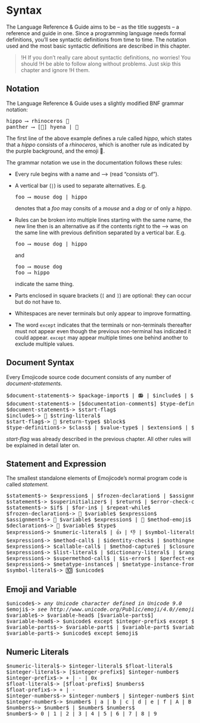# Syntax

The Language Reference & Guide aims to be – as the title suggests – a reference
and guide in one. Since a programming language needs formal definitions, you’ll
see syntactic definitions from time to time. The notation used and the most
basic syntactic definitions are described in this chapter.

>!H If you don’t really care about syntactic definitions, no worries! You should
>!H be able to follow along without problems. Just skip this chapter and ignore
>!H them.

## Notation

The Language Reference & Guide uses a slightly modified BNF grammar notation:

<pre class="syntax">
<span class="syntax-placeholder">hippo</span> ⟶ <span class="syntax-placeholder">rhinoceros</span> 🥘
<span class="syntax-placeholder">panther</span> ⟶ [🍞] <span class="syntax-placeholder">hyena</span> | 🍮
</pre>

The first line of the above example defines a rule called *hippo*, which
states that a *hippo* consists of a *rhinoceros*, which is another rule as
indicated by the purple background, and the emoji 🥘.

The grammar notation we use in the documentation follows these rules:

- Every rule begins with a name and ⟶ (read “consists of”).
- A vertical bar (`|`) is used to separate alternatives. E.g.

  <pre class="syntax">
  <span class="syntax-placeholder">foo</span> ⟶ <span class="syntax-placeholder">mouse</span> <span class="syntax-placeholder">dog</span> | <span class="syntax-placeholder">hippo</span>
  </pre>

  denotes that a *foo* may consits of a *mouse* and a *dog* or of only a *hippo*.

- Rules can be broken into multiple lines starting with the same name, the new
  line then is an alternative as if the contents right to the ⟶ was on the same
  line with previous definition separated by a vertical bar. E.g.

  <pre class="syntax">
  <span class="syntax-placeholder">foo</span> ⟶ <span class="syntax-placeholder">mouse</span> <span class="syntax-placeholder">dog</span> | <span class="syntax-placeholder">hippo</span>
  </pre>

  and

  <pre class="syntax">
  <span class="syntax-placeholder">foo</span> ⟶ <span class="syntax-placeholder">mouse</span> <span class="syntax-placeholder">dog</span>
  <span class="syntax-placeholder">foo</span> ⟶ <span class="syntax-placeholder">hippo</span>
  </pre>

  indicate the same thing.

- Parts enclosed in square brackets (`[` and `]`) are optional: they can occur
  but do not have to.

- Whitespaces are never terminals but only appear to improve formatting.

- The word `except` indicates that the terminals or non-terminals thereafter
  must not appear even though the previous non-terminal has indicated it could
  appear. `except` may appear multiple times one behind another to exclude
  multiple values.

## Document Syntax

Every Emojicode source code document consists of any number of
*document-statements*.

<pre class="syntax">
$document-statement$-> $package-import$ | 📻 | $include$ | $version$
$document-statement$-> [$documentation-comment$] $type-definition$
$document-statement$-> $start-flag$
$include$-> 📜 $string-literal$
$start-flag$-> 🏁 $return-type$ $block$
$type-definition$-> $class$ | $value-type$ | $extension$ | $protocol$ | $enum$
</pre>

*start-flag* was already described in the previous chapter.
All other rules will be explained in detail later on.

## Statement and Expression

The smallest standalone elements of Emojicode’s normal program code is called
*statement*.

<pre class="syntax">
$statement$-> $expression$ | $frozen-declaration$ | $assignment$ | $declaration$
$statement$-> $superinitializer$ | $return$ | $error-check-control$ | $error$
$statement$-> $if$ | $for-in$ | $repeat-while$
$frozen-declaration$-> 🍦 $variable$ $expression$
$assignment$-> 🍮 $variable$ $expression$ | 🍮 $method-emoji$ $variable$ $arguments$
$declaration$-> 🍰 $variable$ $type$
$expression$-> $numeric-literal$ | 👍 | 👎 | $symbol-literal$ | $string-literal$ | 🐕
$expression$-> $method-call$ | $identity-check$ | $nothingness$ | $unwrap$ | $is-nothingness$
$expression$-> $callable-call$ | $method-capture$ | $closure$ | $type-method-call$
$expression$-> $list-literal$ | $dictionary-literal$ | $range-literal$ | $concatenate-literal$
$expression$-> $supermethod-call$ | $is-error$ | $perfect-extraction$ | $cast$
$expression$-> $metatype-instance$ | $metatype-instance-from-instance$ | $instantiation$
$symbol-literal$-> 🔟 $unicode$
</pre>

## Emoji and Variable

<pre class="syntax">
$unicode$-> <i>any Unicode character defined in Unicode 9.0</i>
$emoji$-> <i>see http://www.unicode.org/Public/emoji/4.0//emoji-data.txt</i>
$variable$-> $variable-head$ [$variable-parts$]
$variable-head$-> $unicode$ except $integer-prefix$ except $number$ except $emoji$
$variable-parts$-> $variable-part$ | $variable-part$ $variable-parts$
$variable-part$-> $unicode$ except $emoji$
</pre>

## Numeric Literals

<pre class="syntax">
$numeric-literal$-> $integer-literal$ $float-literal$
$integer-literal$-> [$integer-prefix$] $integer-number$
$integer-prefix$-> + | - | 0x
$float-literal$-> [$float-prefix$] $numbers$
$float-prefix$-> + | -
$integer-numbers$-> $integer-number$ | $integer-number$ $integer-numbers$
$integer-number$-> $number$ | a | b | c | d | e | f | A | B | C | D | E | F
$numbers$-> $number$ | $number$ $numbers$
$number$-> 0 | 1 | 2 | 3 | 4 | 5 | 6 | 7 | 8 | 9
</pre>
